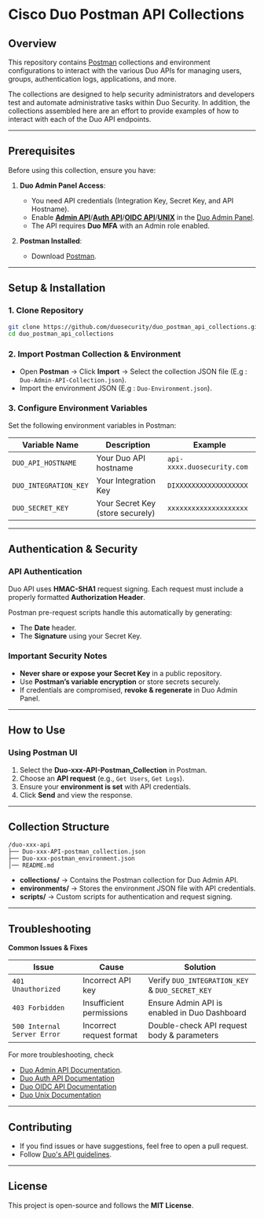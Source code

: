 # Cisco Duo Postman API Collections

## Overview
This repository contains [Postman](https://www.postman.com/home) collections and environment configurations to interact with the various Duo APIs for managing users, groups, authentication logs, applications, and more.

The collections are designed to help security administrators and developers test and automate administrative tasks within Duo Security. In addition, the collections assembled here are an effort to provide examples of how to interact with each of the Duo API endpoints.

---

## Prerequisites

Before using this collection, ensure you have:

1. **Duo Admin Panel Access**:
   - You need API credentials (Integration Key, Secret Key, and API Hostname).
   - Enable **[Admin API](https://duo.com/docs/adminapi)**/**[Auth API](https://duo.com/docs/authapi)**/**[OIDC API](https://duo.com/docs/oauthapi)**/**[UNIX](https://duo.com/docs/loginduo)** in the [Duo Admin Panel](https://admin.duosecurity.com).
   - The API requires **Duo MFA** with an Admin role enabled.

2. **Postman Installed**:
   - Download [Postman](https://www.postman.com/downloads/).

---

## Setup & Installation

### 1. Clone Repository
```bash
git clone https://github.com/duosecurity/duo_postman_api_collections.git
cd duo_postman_api_collections
```

### 2. Import Postman Collection & Environment
- Open **Postman** → Click **Import** → Select the collection JSON file (E.g : `Duo-Admin-API-Collection.json`).
- Import the environment JSON (E.g : `Duo-Environment.json`).

### 3. Configure Environment Variables
Set the following environment variables in Postman:

| Variable Name        | Description                  | Example |
|----------------------|------------------------------|---------|
| `DUO_API_HOSTNAME`   | Your Duo API hostname       | `api-xxxx.duosecurity.com` |
| `DUO_INTEGRATION_KEY`| Your Integration Key        | `DIXXXXXXXXXXXXXXXXXX` |
| `DUO_SECRET_KEY`     | Your Secret Key (store securely) | `xxxxxxxxxxxxxxxxxxxx` |

---

## Authentication & Security

### API Authentication
Duo API uses **HMAC-SHA1** request signing. Each request must include a properly formatted **Authorization Header**.

Postman pre-request scripts handle this automatically by generating:
- The **Date** header.
- The **Signature** using your Secret Key.


### Important Security Notes
- **Never share or expose your Secret Key** in a public repository.
- Use **Postman’s variable encryption** or store secrets securely.
- If credentials are compromised, **revoke & regenerate** in Duo Admin Panel.

---

## How to Use

### Using Postman UI
1. Select the **Duo-xxx-API-Postman_Collection** in Postman.
2. Choose an **API request** (e.g., `Get Users`, `Get Logs`).
3. Ensure your **environment is set** with API credentials.
4. Click **Send** and view the response.

---

## Collection Structure

```
/duo-xxx-api
├── Duo-xxx-API-postman_collection.json
├── Duo-xxx-postman_environment.json
│── README.md
```

- **collections/** → Contains the Postman collection for Duo Admin API.
- **environments/** → Stores the environment JSON file with API credentials.
- **scripts/** → Custom scripts for authentication and request signing.

---

## Troubleshooting

**Common Issues & Fixes**

| Issue                 | Cause                          | Solution |
|----------------------|------------------------------|---------|
| `401 Unauthorized`  | Incorrect API key            | Verify `DUO_INTEGRATION_KEY` & `DUO_SECRET_KEY` |
| `403 Forbidden`     | Insufficient permissions     | Ensure Admin API is enabled in Duo Dashboard |
| `500 Internal Server Error` | Incorrect request format | Double-check API request body & parameters |

For more troubleshooting, check 
* [Duo Admin API Documentation](https://duo.com/docs/adminapi).
* [Duo Auth API Documentation](https://duo.com/docs/authapi)
* [Duo OIDC API Documentation](https://duo.com/docs/oauthapi)
* [Duo Unix Documentation](https://duo.com/docs/loginduo)

---

## Contributing
- If you find issues or have suggestions, feel free to open a pull request.
- Follow [Duo's API guidelines](https://duo.com/docs/adminapi#api-guidelines).

---

## License
This project is open-source and follows the **MIT License**.
